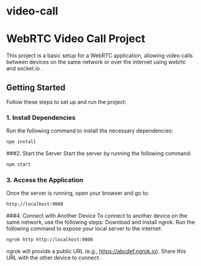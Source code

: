 # video-call
# WebRTC Video Call Project

This project is a basic setup for a WebRTC application, allowing video calls between devices on the same network or over the internet using webrtc and socket.io .

## Getting Started

Follow these steps to set up and run the project:

### 1. Install Dependencies

Run the following command to install the necessary dependencies:

```bash
npm install
```

###2. Start the Server
Start the server by running the following command:

```bash
npm start
```

### 3. Access the Application
Once the server is running, open your browser and go to:

```bash
http://localhost:9000
```
###4. Connect with Another Device
  To connect to another device on the same network, use the following steps:
  Download and install ngrok.
  Run the following command to expose your local server to the internet:
  
```bash
ngrok http http://localhost:9000
```
ngrok will provide a public URL (e.g., https://abcdef.ngrok.io). Share this URL with the other device to connect.




